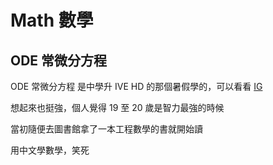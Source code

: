 # Math 數學

## ODE 常微分方程

ODE 常微分方程 是中學升 IVE HD 的那個暑假學的，可以看看 [IG](https://www.instagram.com/p/BnTcz23lkoZ/?utm_source=ig_web_copy_link&igsh=MzRlODBiNWFlZA==)

想起來也挺強，個人覺得 19 至 20 歲是智力最強的時候

當初隨便去圖書館拿了一本工程數學的書就開始讀

用中文學數學，笑死


